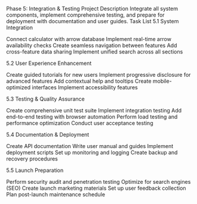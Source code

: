 Phase 5: Integration & Testing
Project Description
Integrate all system components, implement comprehensive testing, and prepare for deployment with documentation and user guides.
Task List
5.1 System Integration

 Connect calculator with arrow database
 Implement real-time arrow availability checks
 Create seamless navigation between features
 Add cross-feature data sharing
 Implement unified search across all sections

5.2 User Experience Enhancement

 Create guided tutorials for new users
 Implement progressive disclosure for advanced features
 Add contextual help and tooltips
 Create mobile-optimized interfaces
 Implement accessibility features

5.3 Testing & Quality Assurance

 Create comprehensive unit test suite
 Implement integration testing
 Add end-to-end testing with browser automation
 Perform load testing and performance optimization
 Conduct user acceptance testing

5.4 Documentation & Deployment

 Create API documentation
 Write user manual and guides
 Implement deployment scripts
 Set up monitoring and logging
 Create backup and recovery procedures

5.5 Launch Preparation

 Perform security audit and penetration testing
 Optimize for search engines (SEO)
 Create launch marketing materials
 Set up user feedback collection
 Plan post-launch maintenance schedule
